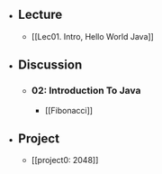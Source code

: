 - ## Lecture
	- [[Lec01. Intro, Hello World Java]]
- ## Discussion
	- ### 02: Introduction To Java
		- [[Fibonacci]]
- ## Project
	- [[project0: 2048]]